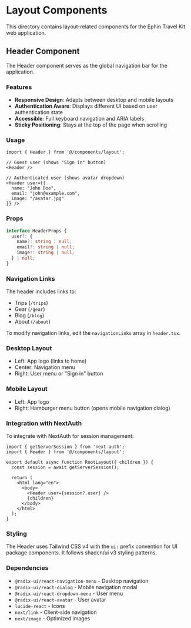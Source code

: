 # Layout Components

This directory contains layout-related components for the Ephin Travel Kit web application.

## Header Component

The Header component serves as the global navigation bar for the application.

### Features

- **Responsive Design**: Adapts between desktop and mobile layouts
- **Authentication Aware**: Displays different UI based on user authentication state
- **Accessible**: Full keyboard navigation and ARIA labels
- **Sticky Positioning**: Stays at the top of the page when scrolling

### Usage

```tsx
import { Header } from '@/components/layout';

// Guest user (shows "Sign in" button)
<Header />

// Authenticated user (shows avatar dropdown)
<Header user={{ 
  name: "John Doe", 
  email: "john@example.com", 
  image: "/avatar.jpg" 
}} />
```

### Props

```typescript
interface HeaderProps {
  user?: {
    name?: string | null;
    email?: string | null;
    image?: string | null;
  } | null;
}
```

### Navigation Links

The header includes links to:
- Trips (`/trips`)
- Gear (`/gear`)
- Blog (`/blog`)
- About (`/about`)

To modify navigation links, edit the `navigationLinks` array in `header.tsx`.

### Desktop Layout

- Left: App logo (links to home)
- Center: Navigation menu
- Right: User menu or "Sign in" button

### Mobile Layout

- Left: App logo
- Right: Hamburger menu button (opens mobile navigation dialog)

### Integration with NextAuth

To integrate with NextAuth for session management:

```tsx
import { getServerSession } from 'next-auth';
import { Header } from '@/components/layout';

export default async function RootLayout({ children }) {
  const session = await getServerSession();
  
  return (
    <html lang="en">
      <body>
        <Header user={session?.user} />
        {children}
      </body>
    </html>
  );
}
```

### Styling

The Header uses Tailwind CSS v4 with the `ui:` prefix convention for UI package components. It follows shadcn/ui v3 styling patterns.

### Dependencies

- `@radix-ui/react-navigation-menu` - Desktop navigation
- `@radix-ui/react-dialog` - Mobile navigation modal
- `@radix-ui/react-dropdown-menu` - User menu
- `@radix-ui/react-avatar` - User avatar
- `lucide-react` - Icons
- `next/link` - Client-side navigation
- `next/image` - Optimized images
